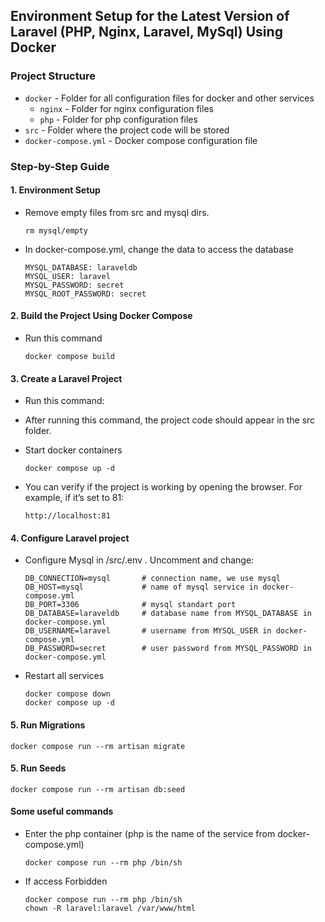 ## Environment Setup for the Latest Version of Laravel (PHP, Nginx, Laravel, MySql) Using Docker

### Project Structure

- `docker` - Folder for all configuration files for docker and other services
    - `nginx` - Folder for nginx configuration files
    - `php` - Folder for php configuration files
- `src` - Folder where the project code will be stored
- `docker-compose.yml` - Docker compose configuration file

### Step-by-Step Guide

#### 1. Environment Setup

- Remove empty files from src and mysql dirs.

  ```
  rm mysql/empty
  ```

- In docker-compose.yml, change the data to access the database

  ```
  MYSQL_DATABASE: laraveldb
  MYSQL_USER: laravel
  MYSQL_PASSWORD: secret
  MYSQL_ROOT_PASSWORD: secret
  ```

#### 2. Build the Project Using Docker Compose

- Run this command
  
  ```
  docker compose build
  ```

#### 3. Create a Laravel Project

-  Run this command:

- After running this command, the project code should appear in the src folder.

- Start docker containers

  ```
  docker compose up -d
  ```

- You can verify if the project is working by opening the browser. For example, if it’s set to 81:

  ```
  http://localhost:81
  ```

#### 4. Configure Laravel project 
 
- Configure Mysql in /src/.env . Uncomment and change:

  ```
  DB_CONNECTION=mysql       # connection name, we use mysql
  DB_HOST=mysql             # name of mysql service in docker-compose.yml
  DB_PORT=3306              # mysql standart port 
  DB_DATABASE=laraveldb     # database name from MYSQL_DATABASE in docker-compose.yml
  DB_USERNAME=laravel       # username from MYSQL_USER in docker-compose.yml
  DB_PASSWORD=secret        # user password from MYSQL_PASSWORD in docker-compose.yml
  ```
- Restart all services
  
  ```
  docker compose down
  docker compose up -d
  ```

#### 5. Run Migrations

  ```
  docker compose run --rm artisan migrate
  ```

#### 5. Run Seeds

  ```
  docker compose run --rm artisan db:seed
  ```

#### Some useful commands

- Enter the php container (php is the name of the service from docker-compose.yml)

  ```
  docker compose run --rm php /bin/sh
  ```

- If access Forbidden

  ```
  docker compose run --rm php /bin/sh
  chown -R laravel:laravel /var/www/html
  ```
